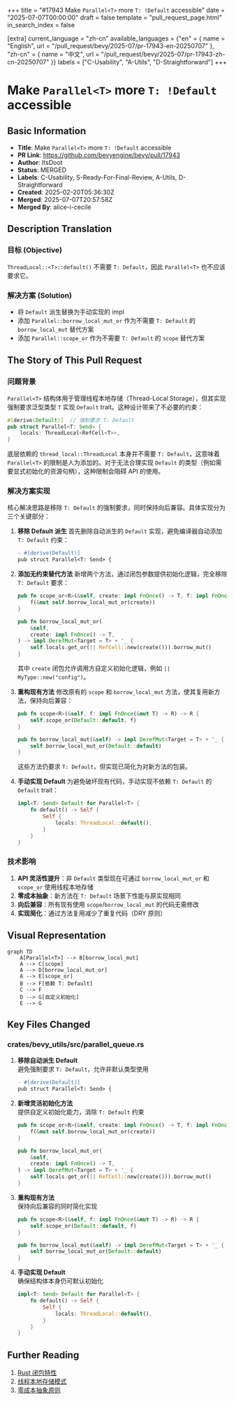+++
title = "#17943 Make `Parallel<T>` more `T: !Default` accessible"
date = "2025-07-07T00:00:00"
draft = false
template = "pull_request_page.html"
in_search_index = false

[extra]
current_language = "zh-cn"
available_languages = {"en" = { name = "English", url = "/pull_request/bevy/2025-07/pr-17943-en-20250707" }, "zh-cn" = { name = "中文", url = "/pull_request/bevy/2025-07/pr-17943-zh-cn-20250707" }}
labels = ["C-Usability", "A-Utils", "D-Straightforward"]
+++

# Make `Parallel<T>` more `T: !Default` accessible

## Basic Information
- **Title**: Make `Parallel<T>` more `T: !Default` accessible
- **PR Link**: https://github.com/bevyengine/bevy/pull/17943
- **Author**: ItsDoot
- **Status**: MERGED
- **Labels**: C-Usability, S-Ready-For-Final-Review, A-Utils, D-Straightforward
- **Created**: 2025-02-20T05:36:30Z
- **Merged**: 2025-07-07T20:57:58Z
- **Merged By**: alice-i-cecile

## Description Translation
### 目标 (Objective)

`ThreadLocal::<T>::default()` 不需要 `T: Default`，因此 `Parallel<T>` 也不应该要求它。

### 解决方案 (Solution)

- 将 `Default` 派生替换为手动实现的 impl
- 添加 `Parallel::borrow_local_mut_or` 作为不需要 `T: Default` 的 `borrow_local_mut` 替代方案
- 添加 `Parallel::scope_or` 作为不需要 `T: Default` 的 `scope` 替代方案

## The Story of This Pull Request

### 问题背景
`Parallel<T>` 结构体用于管理线程本地存储（Thread-Local Storage），但其实现强制要求泛型类型 `T` 实现 `Default` trait。这种设计带来了不必要的约束：
```rust
#[derive(Default)]  // 强制要求 T: Default
pub struct Parallel<T: Send> {
    locals: ThreadLocal<RefCell<T>>,
}
```
底层依赖的 `thread_local::ThreadLocal` 本身并不需要 `T: Default`，这意味着 `Parallel<T>` 的限制是人为添加的。对于无法合理实现 `Default` 的类型（例如需要显式初始化的资源句柄），这种限制会阻碍 API 的使用。

### 解决方案实现
核心解决思路是移除 `T: Default` 的强制要求，同时保持向后兼容。具体实现分为三个关键部分：

1. **移除 Default 派生**
   首先删除自动派生的 `Default` 实现，避免编译器自动添加 `T: Default` 约束：
   ```diff
   - #[derive(Default)]
   pub struct Parallel<T: Send> {
   ```

2. **添加无约束替代方法**
   新增两个方法，通过闭包参数提供初始化逻辑，完全移除 `T: Default` 要求：
   ```rust
   pub fn scope_or<R>(&self, create: impl FnOnce() -> T, f: impl FnOnce(&mut T) -> R) -> R {
       f(&mut self.borrow_local_mut_or(create))
   }
   
   pub fn borrow_local_mut_or(
       &self,
       create: impl FnOnce() -> T,
   ) -> impl DerefMut<Target = T> + '_ {
       self.locals.get_or(|| RefCell::new(create())).borrow_mut()
   }
   ```
   其中 `create` 闭包允许调用方自定义初始化逻辑，例如 `|| MyType::new("config")`。

3. **重构现有方法**
   修改原有的 `scope` 和 `borrow_local_mut` 方法，使其复用新方法，保持向后兼容：
   ```rust
   pub fn scope<R>(&self, f: impl FnOnce(&mut T) -> R) -> R {
       self.scope_or(Default::default, f)
   }
   
   pub fn borrow_local_mut(&self) -> impl DerefMut<Target = T> + '_ {
       self.borrow_local_mut_or(Default::default)
   }
   ```
   这些方法仍要求 `T: Default`，但实现已简化为对新方法的包装。

4. **手动实现 Default**
   为避免破坏现有代码，手动实现不依赖 `T: Default` 的 `Default` trait：
   ```rust
   impl<T: Send> Default for Parallel<T> {
       fn default() -> Self {
           Self {
               locals: ThreadLocal::default(),
           }
       }
   }
   ```

### 技术影响
1. **API 灵活性提升**：非 `Default` 类型现在可通过 `borrow_local_mut_or` 和 `scope_or` 使用线程本地存储
2. **零成本抽象**：新方法在 `T: Default` 场景下性能与原实现相同
3. **向后兼容**：所有现有使用 `scope`/`borrow_local_mut` 的代码无需修改
4. **实现简化**：通过方法复用减少了重复代码（DRY 原则）

## Visual Representation

```mermaid
graph TD
    A[Parallel<T>] --> B[borrow_local_mut]
    A --> C[scope]
    A --> D[borrow_local_mut_or]
    A --> E[scope_or]
    B --> F[依赖 T: Default]
    C --> F
    D --> G[自定义初始化]
    E --> G
```

## Key Files Changed

### crates/bevy_utils/src/parallel_queue.rs
1. **移除自动派生 Default**  
   避免强制要求 `T: Default`，允许非默认类型使用
   ```diff
   - #[derive(Default)]
   pub struct Parallel<T: Send> {
   ```

2. **新增灵活初始化方法**  
   提供自定义初始化能力，消除 `T: Default` 约束
   ```rust
   pub fn scope_or<R>(&self, create: impl FnOnce() -> T, f: impl FnOnce(&mut T) -> R) -> R {
       f(&mut self.borrow_local_mut_or(create))
   }
   
   pub fn borrow_local_mut_or(
       &self,
       create: impl FnOnce() -> T,
   ) -> impl DerefMut<Target = T> + '_ {
       self.locals.get_or(|| RefCell::new(create())).borrow_mut()
   }
   ```

3. **重构现有方法**  
   保持向后兼容的同时简化实现
   ```rust
   pub fn scope<R>(&self, f: impl FnOnce(&mut T) -> R) -> R {
       self.scope_or(Default::default, f)
   }
   
   pub fn borrow_local_mut(&self) -> impl DerefMut<Target = T> + '_ {
       self.borrow_local_mut_or(Default::default)
   }
   ```

4. **手动实现 Default**  
   确保结构体本身仍可默认初始化
   ```rust
   impl<T: Send> Default for Parallel<T> {
       fn default() -> Self {
           Self {
               locals: ThreadLocal::default(),
           }
       }
   }
   ```

## Further Reading
1. [Rust 闭包特性](https://doc.rust-lang.org/book/ch13-01-closures.html)
2. [线程本地存储模式](https://doc.rust-lang.org/std/thread/struct.LocalKey.html)
3. [零成本抽象原则](https://blog.rust-lang.org/2015/05/11/traits.html)